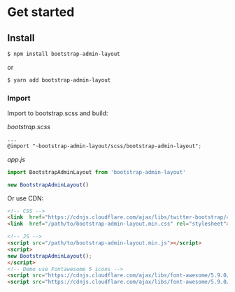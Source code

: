 # Get started

## Install

```bash
$ npm install bootstrap-admin-layout
```
or
```bash
$ yarn add bootstrap-admin-layout
```

### Import

Import to bootstrap.scss and build:

*bootstrap.scss*
```scss
...
@import "~bootstrap-admin-layout/scss/bootstrap-admin-layout";
```

*app.js*
```js
import BootstrapAdminLayout from 'bootstrap-admin-layout'

new BootstrapAdminLayout()
```

Or use CDN:
```html
<!-- CSS -->
<link  href="https://cdnjs.cloudflare.com/ajax/libs/twitter-bootstrap/4.3.1/css/bootstrap.min.css" rel="stylesheet"><!-- Bootstrap 4 is required -->
<link  href="/path/to/bootstrap-admin-layout.min.css" rel="stylesheet">

<!-- JS -->
<script src="/path/to/bootstrap-admin-layout.min.js"></script>
<script>
new BootstrapAdminLayout();
</script>
<!-- Demo use Fontawesome 5 icons -->
<script src="https://cdnjs.cloudflare.com/ajax/libs/font-awesome/5.9.0/js/fontawesome.min.js"></script>
<script src="https://cdnjs.cloudflare.com/ajax/libs/font-awesome/5.9.0/js/solid.min.js"></script>
```
